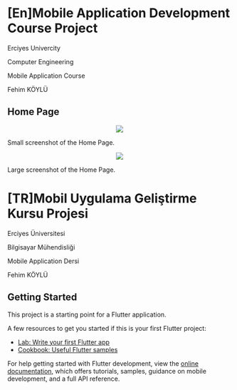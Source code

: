
# [En]Mobile Application Development Course Project

Erciyes Univercity

Computer Engineering

Mobile Application Course

Fehim KÖYLÜ

## Home Page
<p align="center">
   <img src="https://github.com/YELBEGEN7/mobile_applications_final/assets/64197926/f85e2a47-3b5c-4ffd-a6f9-054640f259e5" />
</p>
Small screenshot of the Home Page.
<p align="center">
   <img src="[https://github.com/YELBEGEN7/mobile_applications_final/assets/64197926/f85e2a47-3b5c-4ffd-a6f9-054640f259e5]"/>
</p>
Large screenshot of the Home Page.

# [TR]Mobil Uygulama Geliştirme Kursu Projesi

Erciyes Üniversitesi

Bilgisayar Mühendisliği

Mobile Application Dersi

Fehim KÖYLÜ

## Getting Started

This project is a starting point for a Flutter application.

A few resources to get you started if this is your first Flutter project:

- [Lab: Write your first Flutter app](https://docs.flutter.dev/get-started/codelab)
- [Cookbook: Useful Flutter samples](https://docs.flutter.dev/cookbook)

For help getting started with Flutter development, view the
[online documentation](https://docs.flutter.dev/), which offers tutorials,
samples, guidance on mobile development, and a full API reference.
